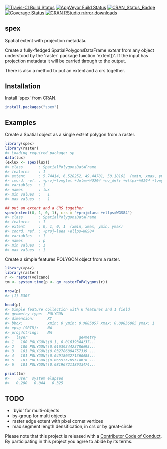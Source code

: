 
<!-- README.md is generated from README.Rmd. Please edit that file -->
[![Travis-CI Build Status](https://travis-ci.org/mdsumner/spex.svg?branch=master)](https://travis-ci.org/mdsumner/spex) [![AppVeyor Build Status](https://ci.appveyor.com/api/projects/status/github/mdsumner/spex?branch=master&svg=true)](https://ci.appveyor.com/project/mdsumner/spex) [![CRAN\_Status\_Badge](http://www.r-pkg.org/badges/version/spex)](https://cran.r-project.org/package=spex) [![Coverage Status](https://img.shields.io/codecov/c/github/mdsumner/spex/master.svg)](https://codecov.io/github/mdsumner/spex?branch=master) [![CRAN RStudio mirror downloads](http://cranlogs.r-pkg.org/badges/spex)](http://cran.r-project.org/web/packages/spex/index.html)

spex
----

Spatial extent with projection metadata.

Create a fully-fledged SpatialPolygonsDataFrame *extent* from any object understood by the 'raster' package function 'extent()'. If the input has projection metadata it will be carried through to the output.

There is also a method to put an extent and a crs together.

Installation
------------

Install 'spex' from CRAN.

``` r
install.packages("spex")
```

Examples
--------

Create a Spatial object as a single extent polygon from a raster.

``` r
library(spex)
library(raster)
#> Loading required package: sp
data(lux)
(exlux <- spex(lux))
#> class       : SpatialPolygonsDataFrame 
#> features    : 1 
#> extent      : 5.74414, 6.528252, 49.44781, 50.18162  (xmin, xmax, ymin, ymax)
#> coord. ref. : +proj=longlat +datum=WGS84 +no_defs +ellps=WGS84 +towgs84=0,0,0 
#> variables   : 1
#> names       : lux 
#> min values  :   1 
#> max values  :   1

## put an extent and a CRS together
spex(extent(0, 1, 0, 1), crs = "+proj=laea +ellps=WGS84")
#> class       : SpatialPolygonsDataFrame 
#> features    : 1 
#> extent      : 0, 1, 0, 1  (xmin, xmax, ymin, ymax)
#> coord. ref. : +proj=laea +ellps=WGS84 
#> variables   : 1
#> names       : p 
#> min values  : 1 
#> max values  : 1
```

Create a simple features POLYGON object from a raster.

``` r
library(spex)
library(raster)
r <- raster(volcano)
tm <- system.time(p <- qm_rasterToPolygons(r))

nrow(p)
#> [1] 5307

head(p)
#> Simple feature collection with 6 features and 1 field
#> geometry type:  POLYGON
#> dimension:      XY
#> bbox:           xmin: 0 ymin: 0.9885057 xmax: 0.09836065 ymax: 1
#> epsg (SRID):    NA
#> proj4string:    NA
#>   layer                       geometry
#> 1   100 POLYGON((0 1, 0.01639344237...
#> 2   100 POLYGON((0.0163934423786695...
#> 3   101 POLYGON((0.032786884757339 ...
#> 4   101 POLYGON((0.0491803271360085...
#> 5   101 POLYGON((0.065573769514678 ...
#> 6   101 POLYGON((0.0819672118933474...

print(tm)
#>    user  system elapsed 
#>   0.280   0.044   0.325
```

TODO
----

-   'byid' for multi-objects
-   by-group for multi objects
-   raster edge extent with pixel corner vertices
-   max segment length densification, in crs or by great-circle

Please note that this project is released with a [Contributor Code of Conduct](CONDUCT.md). By participating in this project you agree to abide by its terms.
